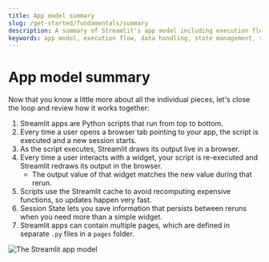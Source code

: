 ```yaml
---
title: App model summary
slug: /get-started/fundamentals/summary
description: A summary of Streamlit's app model including execution flow, data handling, and state management.
keywords: app model, execution flow, data handling, state management, streamlit architecture, app summary, fundamentals recap
---
```


# App model summary

Now that you know a little more about all the individual pieces, let's close
the loop and review how it works together:

1. Streamlit apps are Python scripts that run from top to bottom.
1. Every time a user opens a browser tab pointing to your app, the script is executed and a new session starts.
1. As the script executes, Streamlit draws its output live in a browser.
1. Every time a user interacts with a widget, your script is re-executed and Streamlit redraws its output in the browser.
   - The output value of that widget matches the new value during that rerun.
1. Scripts use the Streamlit cache to avoid recomputing expensive functions, so updates happen very fast.
1. Session State lets you save information that persists between reruns when you need more than a simple widget.
1. Streamlit apps can contain multiple pages, which are defined in separate `.py` files in a `pages` folder.

![The Streamlit app model](/images/app_model.png)
